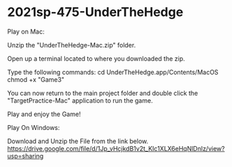 # 2021sp-475-UnderTheHedge

Play on Mac:

Unzip the "UnderTheHedge-Mac.zip" folder.

Open up a terminal located to where you downloaded the zip.

Type the following commands: cd UnderTheHedge.app/Contents/MacOS chmod +x "Game3"

You can now return to the main project folder and double click the "TargetPractice-Mac" application to run the game.

Play and enjoy the Game!


Play On Windows:

Download and Unzip the File from the link below.
https://drive.google.com/file/d/1Jp_vHcjkdB1v2t_KIc1XLX6eHqNlDnlz/view?usp=sharing
